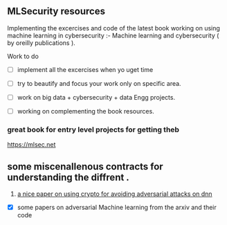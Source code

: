## MLSecurity  resources 

Implementing the  excercises and code of the  latest book working on  using machine learning in cybersecurity :-  Machine learning and cybersecurity ( by oreilly publications ). 


Work to do
- [ ] implement all the excercises when yo uget time
- [ ] try to  beautify and  focus your work only on specific area.
- [ ] work on big data + cybersecurity + data Engg projects.
- [ ] working on complementing the book resources.



### great book for entry level projects for getting theb
https://mlsec.net



## some miscenallenous contracts for understanding the diffrent .
1.  [a nice paper on using crypto for avoiding adversarial attacks on  dnn](https://arxiv.org/pdf/1809.01715.pdf)
  - [X]  some papers on adversarial Machine learning from the arxiv and their code 
   